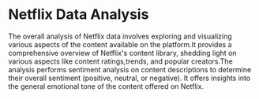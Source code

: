 # Netflix Data Analysis
The overall analysis of Netflix data involves exploring and visualizing various aspects of the content available on the platform.It provides a comprehensive overview of Netflix's content library, shedding light on various aspects like content ratings,trends, and popular creators.The analysis performs sentiment analysis on content descriptions to determine their overall sentiment (positive, neutral, or negative). It offers insights into the general emotional tone of the content offered on Netflix.
